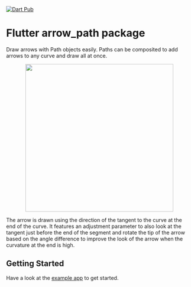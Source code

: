 <a href="https://pub.dev/packages/arrow_path">
   <img alt="Dart Pub" src="https://img.shields.io/pub/v/arrow_path.svg?color=orange&style=flat-square" />
</a>

# Flutter arrow_path package

Draw arrows with Path objects easily. Paths can be composited to add arrows to any curve and draw all at once.


<p align="center">
    <img src="https://raw.githubusercontent.com/quentinleguennec/flutter-arrow-path/master/example/arrow_path_example.png" width="400" align="middle"/>
</p>


The arrow is drawn using the direction of the tangent to the curve at the end of the curve.
It features an adjustment parameter to also look at the tangent just before the end of the
segment and rotate the tip of the arrow based on the angle difference to improve the look of the arrow
when the curvature at the end is high.

## Getting Started

Have a look at the [example app](https://github.com/quentinleguennec/flutter-arrow-path/blob/master/example/lib/main.dart) to get started.